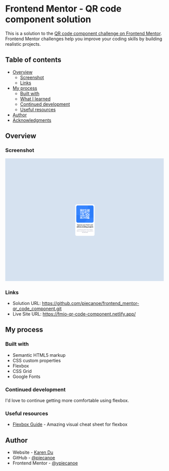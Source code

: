# Frontend Mentor - QR code component solution

This is a solution to the [QR code component challenge on Frontend Mentor](https://www.frontendmentor.io/challenges/qr-code-component-iux_sIO_H). Frontend Mentor challenges help you improve your coding skills by building realistic projects. 

## Table of contents

- [Overview](#overview)
  - [Screenshot](#screenshot)
  - [Links](#links)
- [My process](#my-process)
  - [Built with](#built-with)
  - [What I learned](#what-i-learned)
  - [Continued development](#continued-development)
  - [Useful resources](#useful-resources)
- [Author](#author)
- [Acknowledgments](#acknowledgments)

## Overview

### Screenshot

![](./screenshot.png) 

### Links

- Solution URL: https://github.com/piecanoe/frontend_mentor-qr_code_component.git
- Live Site URL: https://fmio-qr-code-component.netlify.app/

## My process

### Built with

- Semantic HTML5 markup
- CSS custom properties
- Flexbox
- CSS Grid
- Google Fonts

### Continued development

I'd love to continue getting more comfortable using flexbox.

### Useful resources

- [Flexbox Guide](https://css-tricks.com/snippets/css/a-guide-to-flexbox/) - Amazing visual cheat sheet for flexbox

## Author

- Website - [Karen Du](https://karendu.netlify.app)
- GitHub - [@piecanoe](https://github.com/piecanoee)
- Frontend Mentor - [@ypiecanoe](https://www.frontendmentor.io/profile/piecanoe)
